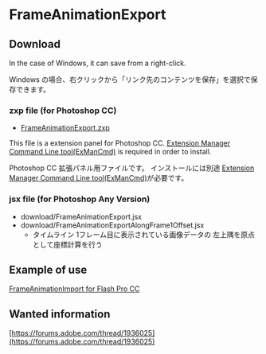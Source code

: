 # FrameAnimationExport

## Download

In the case of Windows, it can save from a right-click. 

Windows の場合、右クリックから「リンク先のコンテンツを保存」を選択で保存できます。

### zxp file (for Photoshop CC)

* [FrameAnimationExport.zxp](https://raw.github.com/siratama/FrameAnimationExport/master/download/FrameAnimationExport.zxp)

This file is a extension panel for Photoshop CC.
[Extension Manager Command Line tool(ExManCmd)](https://www.adobeexchange.com/resources/28) is required in order to install. 

Photoshop CC 拡張パネル用ファイルです。
インストールには別途 [Extension Manager Command Line tool(ExManCmd)](https://www.adobeexchange.com/resources/28)が必要です。

### jsx file (for Photoshop Any Version)

* download/FrameAnimationExport.jsx
* download/FrameAnimationExportAlongFrame1Offset.jsx
	* タイムライン 1フレーム目に表示されている画像データの 左上隅を原点として座標計算を行う

## Example of use

[FrameAnimationImport for Flash Pro CC](https://github.com/siratama/FrameAnimationImport)

## Wanted information

[https://forums.adobe.com/thread/1936025](https://forums.adobe.com/thread/1936025)

